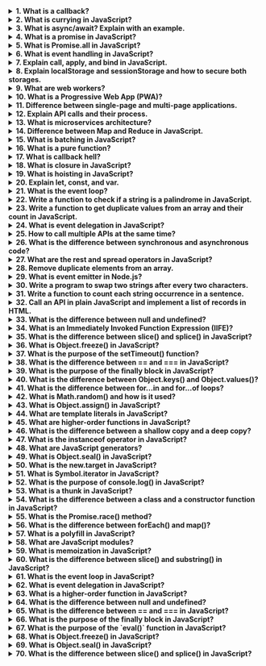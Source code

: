 <details> <summary><strong>1. What is a callback?</strong></summary> A **callback** is a function passed as an argument to another function, which is then executed inside the outer function. It allows you to ensure certain code is executed after an asynchronous operation has completed.
Example:

javascript
Copy code
function greet(name, callback) {
    console.log(`Hello, ${name}`);
    callback();
}

function sayGoodbye() {
    console.log('Goodbye!');
}

greet('Alice', sayGoodbye);
</details>
<details> <summary><strong>2. What is currying in JavaScript?</strong></summary> Currying is a technique where a function is transformed into a sequence of functions, each accepting a single argument.
Example:

javascript
Copy code
function multiply(a) {
    return function (b) {
        return a * b;
    };
}

const multiplyBy2 = multiply(2);
console.log(multiplyBy2(3)); // Output: 6
</details>
<details> <summary><strong>3. What is async/await? Explain with an example.</strong></summary> **Async/await** simplifies working with promises and makes asynchronous code look synchronous.
Example:

javascript
Copy code
async function fetchData() {
    try {
        const response = await fetch('https://api.example.com/data');
        const data = await response.json();
        console.log(data);
    } catch (error) {
        console.error('Error fetching data:', error);
    }
}

fetchData();
</details>
<details> <summary><strong>4. What is a promise in JavaScript?</strong></summary> A **promise** is an object that represents the eventual completion (or failure) of an asynchronous operation.
Example:

javascript
Copy code
const promise = new Promise((resolve, reject) => {
    const success = true;
    if (success) {
        resolve('Promise resolved!');
    } else {
        reject('Promise rejected!');
    }
});

promise
    .then((message) => console.log(message))
    .catch((error) => console.error(error));
</details>
<details> <summary><strong>5. What is Promise.all in JavaScript?</strong></summary> **Promise.all** takes an array of promises and returns a single promise that resolves when all promises in the array resolve or rejects if any promise rejects.
Example:

javascript
Copy code
const promise1 = Promise.resolve(3);
const promise2 = 42;
const promise3 = new Promise((resolve, reject) => {
    setTimeout(resolve, 100, 'foo');
});

Promise.all([promise1, promise2, promise3])
    .then((values) => console.log(values)) // Output: [3, 42, 'foo']
    .catch((error) => console.error(error));
</details>

<details> <summary><strong>6. What is event handling in JavaScript?</strong></summary> Event handling in JavaScript refers to the process of responding to events (like clicks, keypresses, etc.) in the DOM. This is typically done by attaching event listeners to elements.
Example:

javascript
Copy code
document.getElementById('button').addEventListener('click', function () {
    alert('Button clicked!');
});
</details>
<details> <summary><strong>7. Explain call, apply, and bind in JavaScript.</strong></summary>
call(): Invokes a function with a specified this value and arguments provided individually.
apply(): Similar to call, but arguments are provided as an array.
bind(): Returns a new function with a specific this value and arguments bound to it.
Example:

javascript
Copy code
const person = {
    name: 'John',
};

function greet(age, city) {
    console.log(`Hello, my name is ${this.name}. I am ${age} years old and live in ${city}.`);
}

greet.call(person, 30, 'New York'); // Using call
greet.apply(person, [30, 'New York']); // Using apply

const boundGreet = greet.bind(person, 30, 'New York'); // Using bind
boundGreet();
</details>
<details> <summary><strong>8. Explain localStorage and sessionStorage and how to secure both storages.</strong></summary>
localStorage: Stores data with no expiration. Data persists even after the browser is closed.
sessionStorage: Stores data for the session duration. Data is cleared once the tab or browser is closed.
Security Tips:

Avoid storing sensitive information.
Encrypt data before storing.
Use secure origins (HTTPS).
Example:

javascript
Copy code
// localStorage
localStorage.setItem('name', 'Alice');
console.log(localStorage.getItem('name'));

// sessionStorage
sessionStorage.setItem('sessionKey', '12345');
console.log(sessionStorage.getItem('sessionKey'));
</details>
<details> <summary><strong>9. What are web workers?</strong></summary> Web workers allow you to run JavaScript code in the background without affecting the main thread, enhancing performance for intensive tasks.
Example:

Main script:

javascript
Copy code
const worker = new Worker('worker.js');
worker.postMessage('Hello Worker');
worker.onmessage = function (event) {
    console.log('Received from worker:', event.data);
};
Worker script (worker.js):

javascript
Copy code
onmessage = function (event) {
    postMessage(`Worker says: ${event.data}`);
};
</details>
<details> <summary><strong>10. What is a Progressive Web App (PWA)?</strong></summary> A **Progressive Web App (PWA)** is a web application that provides a native app-like experience using modern web technologies. It is: 1. Reliable (works offline using service workers). 2. Fast. 3. Engaging (can be installed on the home screen).
Key features:

Service Workers
Web App Manifest
Example:

json
Copy code
{
  "name": "My PWA",
  "short_name": "PWA",
  "start_url": "/index.html",
  "display": "standalone",
  "background_color": "#ffffff",
  "theme_color": "#000000"
}
</details>
<details> <summary><strong>11. Difference between single-page and multi-page applications.</strong></summary>
Feature	Single Page Application (SPA)	Multi Page Application (MPA)
Navigation	Uses client-side routing.	Uses server-side routing.
Page Reloads	No full reloads; only updates parts	Full page reloads on navigation.
Speed	Faster after initial load.	Slower due to multiple requests.
Examples	React, Angular apps.	Traditional websites like blogs.
</details>
<details> <summary><strong>12. Explain API calls and their process.</strong></summary> An **API call** is a request sent to a server to retrieve or send data. It involves: 1. **Client Request**: Browser or app sends a request. 2. **Server Processing**: Server processes the request and prepares the response. 3. **Response**: Server sends back the response (data, status, etc.).
Example using Fetch API:

javascript
Copy code
fetch('https://api.example.com/data')
    .then((response) => response.json())
    .then((data) => console.log(data))
    .catch((error) => console.error('Error:', error));
</details>

<details> <summary><strong>13. What is microservices architecture?</strong></summary> **Microservices architecture** is an approach to software development where an application is divided into small, independent services. Each service is responsible for a specific functionality and communicates with others via APIs.
Advantages:

Independent Deployment
Scalability
Fault Isolation
Example:
In an e-commerce app, separate microservices can handle:

User authentication
Inventory management
Payment processing
Communication typically happens over REST or messaging protocols like RabbitMQ or Kafka.

</details>
<details> <summary><strong>14. Difference between Map and Reduce in JavaScript.</strong></summary>
Feature	Map	Reduce
Purpose	Creates a new array by transforming each element.	Reduces array to a single value.
Return Type	Array	Any data type.
Use Case	Transform data.	Aggregate data.
Example of Map:

javascript
Copy code
const numbers = [1, 2, 3];
const doubled = numbers.map(num => num * 2);
console.log(doubled); // Output: [2, 4, 6]
Example of Reduce:

javascript
Copy code
const numbers = [1, 2, 3];
const sum = numbers.reduce((acc, num) => acc + num, 0);
console.log(sum); // Output: 6
</details>
<details> <summary><strong>15. What is batching in JavaScript?</strong></summary> **Batching** refers to grouping multiple operations together to optimize performance. For example, React uses batching to combine multiple state updates into a single re-render.
Example:

javascript
Copy code
console.log('Start');
setTimeout(() => console.log('Timeout'), 0);
Promise.resolve().then(() => console.log('Promise'));
console.log('End');

// Output:
// Start
// End
// Promise
// Timeout
Here, operations are batched and processed according to the event loop phases.

</details>
<details> <summary><strong>16. What is a pure function?</strong></summary> A **pure function** always returns the same output for the same input and has no side effects (e.g., modifying external variables).
Example:

javascript
Copy code
function add(a, b) {
    return a + b; // No side effects
}

console.log(add(2, 3)); // Output: 5
</details>
<details> <summary><strong>17. What is callback hell?</strong></summary> **Callback hell** occurs when multiple nested callbacks make the code difficult to read and maintain.
Example:

javascript
Copy code
setTimeout(() => {
    console.log('Step 1');
    setTimeout(() => {
        console.log('Step 2');
        setTimeout(() => {
            console.log('Step 3');
        }, 1000);
    }, 1000);
}, 1000);
Solution: Use Promises or async/await.

</details>
<details> <summary><strong>18. What is closure in JavaScript?</strong></summary> A **closure** is created when a function remembers its lexical scope, even if the function is executed outside that scope.
Example:

javascript
Copy code
function outerFunction(outerVariable) {
    return function innerFunction(innerVariable) {
        console.log(`Outer: ${outerVariable}, Inner: ${innerVariable}`);
    };
}

const closureFunc = outerFunction('OuterValue');
closureFunc('InnerValue'); // Output: Outer: OuterValue, Inner: InnerValue
</details>
<details> <summary><strong>19. What is hoisting in JavaScript?</strong></summary> **Hoisting** is JavaScript's behavior of moving variable and function declarations to the top of their scope before code execution.
Example:

javascript
Copy code
console.log(hoistedVar); // Output: undefined
var hoistedVar = 5;

hoistedFunc(); // Output: Hoisted function
function hoistedFunc() {
    console.log('Hoisted function');
}
Note: let and const are also hoisted but are not initialized.

</details>
<details> <summary><strong>20. Explain let, const, and var.</strong></summary>
Feature	var	let	const
Scope	Function	Block	Block
Redeclaration	Allowed	Not allowed	Not allowed
Reassignment	Allowed	Allowed	Not allowed
Hoisting	Yes (initialized as undefined)	Yes (in Temporal Dead Zone)	Yes (in Temporal Dead Zone)
Example:

javascript
Copy code
var x = 1; // Function scope
let y = 2; // Block scope
const z = 3; // Cannot reassign
</details>
<details> <summary><strong>21. What is the event loop?</strong></summary> The **event loop** is a mechanism in JavaScript that handles the execution of synchronous and asynchronous code.
Example:

javascript
Copy code
console.log('Start');

setTimeout(() => console.log('Timeout'), 0);

Promise.resolve().then(() => console.log('Promise'));

console.log('End');

// Output:
// Start
// End
// Promise
// Timeout
</details>

<details> <summary><strong>22. Write a function to check if a string is a palindrome in JavaScript.</strong></summary>
Palindrome: A string that reads the same forward and backward (e.g., "madam").

Example Function:

javascript
Copy code
function isPalindrome(str) {
    const reversed = str.split('').reverse().join('');
    return str === reversed;
}

console.log(isPalindrome('madam')); // Output: true
console.log(isPalindrome('hello')); // Output: false
</details>
<details> <summary><strong>23. Write a function to get duplicate values from an array and their count in JavaScript.</strong></summary>
Example Function:

javascript
Copy code
function findDuplicates(arr) {
    const count = {};
    const duplicates = {};

    arr.forEach(item => {
        count[item] = (count[item] || 0) + 1;
    });

    for (let key in count) {
        if (count[key] > 1) {
            duplicates[key] = count[key];
        }
    }

    return duplicates;
}

const numbers = [1, 2, 3, 1, 2, 4, 5];
console.log(findDuplicates(numbers)); // Output: { '1': 2, '2': 2 }
</details>
<details> <summary><strong>24. What is event delegation in JavaScript?</strong></summary> **Event Delegation** is a technique to handle events efficiently by attaching a single event listener to a parent element that monitors events for its child elements.
Example:

javascript
Copy code
document.getElementById('parent').addEventListener('click', function (event) {
    if (event.target && event.target.nodeName === 'BUTTON') {
        console.log('Button clicked:', event.target.textContent);
    }
});

// HTML:
// <div id="parent">
//     <button>Button 1</button>
//     <button>Button 2</button>
// </div>
</details>
<details> <summary><strong>25. How to call multiple APIs at the same time?</strong></summary> To call multiple APIs simultaneously, use `Promise.all()`.
Example:

javascript
Copy code
const fetch1 = fetch('https://api.example.com/data1');
const fetch2 = fetch('https://api.example.com/data2');

Promise.all([fetch1, fetch2])
    .then(responses => Promise.all(responses.map(res => res.json())))
    .then(data => {
        console.log('Data 1:', data[0]);
        console.log('Data 2:', data[1]);
    })
    .catch(error => console.error('Error:', error));
</details>
<details> <summary><strong>26. What is the difference between synchronous and asynchronous code?</strong></summary>
Feature	Synchronous Code	Asynchronous Code
Execution	Runs line by line.	Can run tasks in parallel.
Blocking	Blocks further execution.	Non-blocking.
Example	Regular functions.	Callbacks, Promises, async/await.
Example:

javascript
Copy code
// Synchronous
console.log('Start');
console.log('End');

// Asynchronous
console.log('Start');
setTimeout(() => console.log('Async Task'), 1000);
console.log('End');
</details>
<details> <summary><strong>27. What are the rest and spread operators in JavaScript?</strong></summary> - **Rest (`...`)**: Collects all remaining elements into an array. - **Spread (`...`)**: Spreads an array or object into individual elements.
Example:

javascript
Copy code
// Rest
function sum(...numbers) {
    return numbers.reduce((total, num) => total + num, 0);
}
console.log(sum(1, 2, 3)); // Output: 6

// Spread
const arr1 = [1, 2, 3];
const arr2 = [...arr1, 4, 5];
console.log(arr2); // Output: [1, 2, 3, 4, 5]
</details>
<details> <summary><strong>28. Remove duplicate elements from an array.</strong></summary>
Example Function:

javascript
Copy code
const numbers = [10, 20, 30, 40, 10, 20, 30, 50];
const uniqueNumbers = [...new Set(numbers)];
console.log(uniqueNumbers); // Output: [10, 20, 30, 40, 50]
</details>
<details> <summary><strong>29. What is event emitter in Node.js?</strong></summary> The **EventEmitter** class in Node.js is used to create and handle custom events.
Example:

javascript
Copy code
const EventEmitter = require('events');
const emitter = new EventEmitter();

emitter.on('event', (message) => {
    console.log('Event triggered:', message);
});

emitter.emit('event', 'Hello, EventEmitter!');
</details>
<details> <summary><strong>30. Write a program to swap two strings after every two characters.</strong></summary>
Example Function:

javascript
Copy code
function swapStrings(str1, str2) {
    let result = '';
    const maxLength = Math.max(str1.length, str2.length);

    for (let i = 0; i < maxLength; i += 2) {
        result += str1.slice(i, i + 2) + str2.slice(i, i + 2);
    }

    return result;
}

const str1 = 'ABCDE';
const str2 = 'FGHIJ';
console.log(swapStrings(str1, str2)); // Output: "ABFGCDHIJ"
</details>
<details> <summary><strong>31. Write a function to count each string occurrence in a sentence.</strong></summary>
Example Function:

javascript
Copy code
function countOccurrences(sentence) {
    const words = sentence.split(' ');
    const wordCount = {};

    words.forEach(word => {
        wordCount[word] = (wordCount[word] || 0) + 1;
    });

    return wordCount;
}

const sentence = "my name is Rohit my name is unique";
console.log(countOccurrences(sentence));
// Output: { my: 2, name: 2, is: 2, Rohit: 1, unique: 1 }
</details>
<details> <summary><strong>32. Call an API in plain JavaScript and implement a list of records in HTML.</strong></summary>
Example:

html
Copy code
<!DOCTYPE html>
<html>
<head>
    <title>API Call Example</title>
</head>
<body>
    <ul id="recordList"></ul>

    <script>
        fetch('https://jsonplaceholder.typicode.com/posts')
            .then(response => response.json())
            .then(data => {
                const list = document.getElementById('recordList');
                data.forEach(record => {
                    const listItem = document.createElement('li');
                    listItem.textContent = record.title;
                    list.appendChild(listItem);
                });
            })
            .catch(error => console.error('Error:', error));
    </script>
</body>
</html>
</details>
<details> <summary><strong>33. What is the difference between null and undefined?</strong></summary>
Feature	null	undefined
Type	Object	Undefined
Meaning	Explicitly set to "no value".	Variable declared but not initialized.
Use Case	Intentional absence of value.	Default value for uninitialized variables.
Example:

javascript
Copy code
let a = null; // Explicitly set to null
let b;        // Declared but not initialized

console.log(a); // Output: null
console.log(b); // Output: undefined
</details>
<details> <summary><strong>34. What is an Immediately Invoked Function Expression (IIFE)?</strong></summary> An **IIFE** is a function that runs immediately after it is defined.
Example:

javascript
Copy code
(function () {
    console.log('IIFE executed!');
})();

// Output: IIFE executed!
Use Case: Avoid polluting the global scope.

</details>
<details> <summary><strong>35. What is the difference between slice() and splice() in JavaScript?</strong></summary>
Feature	slice()	splice()
Purpose	Extracts a portion of an array.	Modifies the original array by adding/removing elements.
Modifies Original?	No	Yes
Return Value	A new array.	The removed elements.
Example of slice():

javascript
Copy code
const arr = [1, 2, 3, 4];
console.log(arr.slice(1, 3)); // Output: [2, 3]
console.log(arr); // Original array remains unchanged
Example of splice():

javascript
Copy code
const arr = [1, 2, 3, 4];
console.log(arr.splice(1, 2)); // Output: [2, 3]
console.log(arr); // Modified array: [1, 4]
</details>
<details> <summary><strong>36. What is Object.freeze() in JavaScript?</strong></summary> **Object.freeze()** prevents modifications to an object, making it immutable.
Example:

javascript
Copy code
const obj = { name: 'Alice' };
Object.freeze(obj);

obj.name = 'Bob'; // Will not change the value
console.log(obj.name); // Output: Alice
Note: Nested objects are not frozen by default.

</details>
<details> <summary><strong>37. What is the purpose of the setTimeout() function?</strong></summary> **setTimeout()** executes a function after a specified delay.
Syntax:

javascript
Copy code
setTimeout(function, delay);
Example:

javascript
Copy code
setTimeout(() => {
    console.log('Executed after 2 seconds');
}, 2000);
</details>
<details> <summary><strong>38. What is the difference between == and === in JavaScript?</strong></summary>
Operator	== (Equality)	=== (Strict Equality)
Type Check	Converts operands to the same type.	Does not perform type conversion.
Example	'5' == 5 // true	'5' === 5 // false
Example:

javascript
Copy code
console.log(5 == '5');  // Output: true
console.log(5 === '5'); // Output: false
</details>
<details> <summary><strong>39. What is the purpose of the finally block in JavaScript?</strong></summary> The **finally** block is executed after the try and catch blocks, regardless of the outcome.
Example:

javascript
Copy code
try {
    console.log('Try block');
    throw new Error('An error occurred');
} catch (error) {
    console.log('Catch block:', error.message);
} finally {
    console.log('Finally block executed');
}

// Output:
// Try block
// Catch block: An error occurred
// Finally block executed
</details>
<details> <summary><strong>40. What is the difference between Object.keys() and Object.values()?</strong></summary>
Method	Object.keys()	Object.values()
Purpose	Returns an array of keys.	Returns an array of values.
Example	Object.keys({ a: 1, b: 2 }) => ['a', 'b']	Object.values({ a: 1, b: 2 }) => [1, 2]
Example:

javascript
Copy code
const obj = { name: 'Alice', age: 25 };

console.log(Object.keys(obj));   // Output: ['name', 'age']
console.log(Object.values(obj)); // Output: ['Alice', 25]
</details>

<details> <summary><strong>41. What is the difference between for...in and for...of loops?</strong></summary>
Feature	for...in	for...of
Purpose	Iterates over enumerable properties (keys) of an object.	Iterates over iterable objects (values).
Use Case	Used for objects.	Used for arrays, strings, and other iterables.
Example	Object keys.	Array elements or string characters.
Example of for...in:

javascript
Copy code
const obj = { name: 'Alice', age: 25 };
for (let key in obj) {
    console.log(key); // Output: 'name', 'age'
}
Example of for...of:

javascript
Copy code
const arr = ['a', 'b', 'c'];
for (let value of arr) {
    console.log(value); // Output: 'a', 'b', 'c'
}
</details>
<details> <summary><strong>42. What is Math.random() and how is it used?</strong></summary> **Math.random()** generates a random floating-point number between 0 (inclusive) and 1 (exclusive).
Example:

javascript
Copy code
console.log(Math.random()); // Output: Random number between 0 and 1

// Generate random integer between 1 and 10
function getRandomInt(min, max) {
    return Math.floor(Math.random() * (max - min + 1)) + min;
}
console.log(getRandomInt(1, 10)); // Output: Random number between 1 and 10
</details>
<details> <summary><strong>43. What is Object.assign() in JavaScript?</strong></summary> **Object.assign()** is used to copy properties from one or more source objects to a target object.
Example:

javascript
Copy code
const target = { a: 1 };
const source = { b: 2, c: 3 };

Object.assign(target, source);
console.log(target); // Output: { a: 1, b: 2, c: 3 }
Use Case: Merge objects or create a shallow copy.

</details>
<details> <summary><strong>44. What are template literals in JavaScript?</strong></summary> Template literals allow embedded expressions and multi-line strings using backticks (\`\`).
Example:

javascript
Copy code
const name = 'Alice';
const greeting = `Hello, ${name}!`; // Embedded expression
console.log(greeting); // Output: Hello, Alice!

const multiline = `This is
a multi-line string.`;
console.log(multiline);
// Output:
// This is
// a multi-line string.
</details>
<details> <summary><strong>45. What are higher-order functions in JavaScript?</strong></summary> A **higher-order function** is a function that takes another function as an argument or returns a function.
Example:

javascript
Copy code
function higherOrderFunction(callback) {
    callback();
}

function greet() {
    console.log('Hello!');
}

higherOrderFunction(greet); // Output: Hello!
Common Examples:

map(), filter(), reduce() are higher-order functions.
</details>
<details> <summary><strong>46. What is the difference between a shallow copy and a deep copy?</strong></summary>
Type	Shallow Copy	Deep Copy
Definition	Copies only the first layer of properties.	Copies all nested levels.
Effect	Changes in nested objects affect the copy.	Fully independent copy.
Shallow Copy Example:

javascript
Copy code
const obj = { name: 'Alice', address: { city: 'Paris' } };
const shallowCopy = { ...obj };

shallowCopy.address.city = 'London';
console.log(obj.address.city); // Output: 'London' (nested object shared)
Deep Copy Example:

javascript
Copy code
const obj = { name: 'Alice', address: { city: 'Paris' } };
const deepCopy = JSON.parse(JSON.stringify(obj));

deepCopy.address.city = 'London';
console.log(obj.address.city); // Output: 'Paris' (independent copy)
</details>
<details> <summary><strong>47. What is the instanceof operator in JavaScript?</strong></summary> **instanceof** checks whether an object is an instance of a specific constructor.
Example:

javascript
Copy code
class Person {}
const alice = new Person();

console.log(alice instanceof Person); // Output: true
console.log(alice instanceof Object); // Output: true
console.log(alice instanceof Array); // Output: false
</details>
<details> <summary><strong>48. What are JavaScript generators?</strong></summary> A **generator** is a function that can pause and resume its execution.
Syntax:

javascript
Copy code
function* generatorFunction() {
    yield 1;
    yield 2;
    yield 3;
}
Example:

javascript
Copy code
function* numbers() {
    yield 1;
    yield 2;
    yield 3;
}

const gen = numbers();
console.log(gen.next().value); // Output: 1
console.log(gen.next().value); // Output: 2
console.log(gen.next().value); // Output: 3
</details>
<details> <summary><strong>49. What is Object.seal() in JavaScript?</strong></summary> **Object.seal()** prevents adding or deleting properties but allows modification of existing properties.
Example:

javascript
Copy code
const obj = { name: 'Alice' };
Object.seal(obj);

obj.name = 'Bob'; // Allowed
obj.age = 25;     // Not allowed
delete obj.name;  // Not allowed

console.log(obj); // Output: { name: 'Bob' }
</details>
<details> <summary><strong>50. What is the new.target in JavaScript?</strong></summary> **new.target** refers to the constructor invoked by the `new` keyword.
Example:

javascript
Copy code
function Person() {
    if (!new.target) {
        throw new Error('Must be called with new');
    }
    this.name = 'Alice';
}

const obj = new Person(); // Works
const obj2 = Person();    // Error: Must be called with new
</details>

<details> <summary><strong>51. What is Symbol.iterator in JavaScript?</strong></summary> The **Symbol.iterator** is a built-in symbol used to define the default iterator for an object. It enables objects to be iterable.
Example:

javascript
Copy code
const iterableObject = {
    data: [1, 2, 3],
    [Symbol.iterator]() {
        let index = 0;
        const self = this;
        return {
            next() {
                if (index < self.data.length) {
                    return { value: self.data[index++], done: false };
                } else {
                    return { done: true };
                }
            }
        };
    }
};

for (const value of iterableObject) {
    console.log(value); // Output: 1, 2, 3
}
</details>
<details> <summary><strong>52. What is the purpose of console.log() in JavaScript?</strong></summary> The **console.log()** method is used to print messages, variables, or objects to the browser console for debugging purposes.
Example:

javascript
Copy code
const name = 'Alice';
console.log('Hello, ' + name); // Output: Hello, Alice

const obj = { key: 'value' };
console.log(obj); // Output: { key: 'value' }
</details>
<details> <summary><strong>53. What is a thunk in JavaScript?</strong></summary> A **thunk** is a function that wraps an expression to delay its evaluation. It is often used in asynchronous programming.
Example:

javascript
Copy code
const fetchData = (url) => () => fetch(url);

const thunk = fetchData('https://jsonplaceholder.typicode.com/posts/1');
thunk().then(response => response.json()).then(data => console.log(data));
</details>
<details> <summary><strong>54. What is the difference between a class and a constructor function in JavaScript?</strong></summary>
Feature	Class	Constructor Function
Syntax	Introduced in ES6 with the class keyword.	ES5 and earlier used functions for constructors.
Prototype-based?	Yes, but with cleaner syntax.	Yes.
Extensibility	Uses extends and super for inheritance.	Inheritance through prototype.
Class Example:

javascript
Copy code
class Person {
    constructor(name) {
        this.name = name;
    }
}

const alice = new Person('Alice');
console.log(alice.name); // Output: Alice
Constructor Function Example:

javascript
Copy code
function Person(name) {
    this.name = name;
}

const alice = new Person('Alice');
console.log(alice.name); // Output: Alice
</details>
<details> <summary><strong>55. What is the Promise.race() method?</strong></summary> The **Promise.race()** method returns a promise that resolves or rejects as soon as one of the promises in the iterable resolves or rejects.
Example:

javascript
Copy code
const promise1 = new Promise(resolve => setTimeout(() => resolve('First!'), 1000));
const promise2 = new Promise(resolve => setTimeout(() => resolve('Second!'), 500));

Promise.race([promise1, promise2]).then(result => console.log(result));
// Output: 'Second!' (The first to resolve)
</details>
<details> <summary><strong>56. What is the difference between forEach() and map()?</strong></summary>
Feature	forEach()	map()
Purpose	Iterates over an array without returning a new array.	Creates and returns a new array with transformed values.
Return Value	Undefined	A new array.
forEach Example:

javascript
Copy code
const arr = [1, 2, 3];
arr.forEach(num => console.log(num * 2)); // Output: 2, 4, 6
console.log(arr); // Original array remains unchanged
map Example:

javascript
Copy code
const arr = [1, 2, 3];
const newArr = arr.map(num => num * 2);
console.log(newArr); // Output: [2, 4, 6]
console.log(arr);    // Original array remains unchanged
</details>
<details> <summary><strong>57. What is a polyfill in JavaScript?</strong></summary> A **polyfill** is a piece of code that implements functionality that is not natively supported by some browsers.
Example: Polyfill for Array.prototype.includes():

javascript
Copy code
if (!Array.prototype.includes) {
    Array.prototype.includes = function (element) {
        return this.indexOf(element) !== -1;
    };
}

const arr = [1, 2, 3];
console.log(arr.includes(2)); // Output: true
</details>
<details> <summary><strong>58. What are JavaScript modules?</strong></summary> **Modules** are reusable pieces of code that can be exported from one file and imported into another.
Example of Exporting a Module (math.js):

javascript
Copy code
export function add(a, b) {
    return a + b;
}
Example of Importing a Module (main.js):

javascript
Copy code
import { add } from './math.js';
console.log(add(2, 3)); // Output: 5
Note: Use the type="module" attribute in the <script> tag to enable modules.

html
Copy code
<script type="module" src="main.js"></script>
</details>
<details> <summary><strong>59. What is memoization in JavaScript?</strong></summary> **Memoization** is an optimization technique to cache the results of expensive function calls and reuse them.
Example:

javascript
Copy code
function memoize(fn) {
    const cache = {};
    return function (...args) {
        const key = JSON.stringify(args);
        if (cache[key]) {
            return cache[key];
        }
        const result = fn(...args);
        cache[key] = result;
        return result;
    };
}

function slowFunction(num) {
    console.log('Expensive calculation');
    return num * num;
}

const memoizedFunction = memoize(slowFunction);
console.log(memoizedFunction(5)); // Output: Expensive calculation, 25
console.log(memoizedFunction(5)); // Output: 25 (from cache)
</details>
<details> <summary><strong>60. What is the difference between slice() and substring() in JavaScript?</strong></summary>
Method	slice()	substring()
Negative Indexes	Supports negative indexes.	Does not support negative indexes.
Usage	slice(start, end)	substring(start, end)
Example of slice():

javascript
Copy code
const str = 'Hello, World!';
console.log(str.slice(0, 5)); // Output: Hello
console.log(str.slice(-6));  // Output: World!
Example of substring():

javascript
Copy code
const str = 'Hello, World!';
console.log(str.substring(0, 5)); // Output: Hello
console.log(str.substring(5, 0)); // Output: Hello (reversed arguments are swapped)
</details>

<details> <summary><strong>61. What is the event loop in JavaScript?</strong></summary> The **event loop** is a mechanism in JavaScript that handles asynchronous operations. It constantly checks the call stack for any function to execute and then checks the event queue for tasks waiting to be executed once the call stack is empty.
Example:

javascript
Copy code
console.log('Start');

setTimeout(() => {
    console.log('Timeout');
}, 0);

console.log('End');
Output:

sql
Copy code
Start
End
Timeout
In this example, despite the setTimeout having a delay of 0ms, the Timeout log is printed last because it’s placed in the event queue after the synchronous code (the first two logs) is completed.

</details>
<details> <summary><strong>62. What is event delegation in JavaScript?</strong></summary> **Event delegation** is a technique where you assign a single event listener to a parent element rather than multiple listeners to each child element. This method uses event bubbling to catch events from child elements.
Example:

javascript
Copy code
const parentDiv = document.getElementById('parent');
parentDiv.addEventListener('click', (event) => {
    if (event.target && event.target.matches('button.classname')) {
        console.log('Button clicked:', event.target);
    }
});

const button1 = document.createElement('button');
button1.textContent = 'Button 1';
button1.classList.add('classname');
parentDiv.appendChild(button1);
In this example, we add a listener to parentDiv and delegate the click event to button elements inside it. This avoids adding an event listener to each individual button.

</details>
<details> <summary><strong>63. What is a higher-order function in JavaScript?</strong></summary> A **higher-order function** is a function that either takes one or more functions as arguments, returns a function as its result, or both.
Example:

javascript
Copy code
function higherOrderFunction(fn) {
    return function(x) {
        return fn(x) + 1;
    };
}

const addOne = higherOrderFunction(x => x + 2);
console.log(addOne(3)); // Output: 6 (3 + 2 + 1)
In this example, the function higherOrderFunction returns a new function, making it a higher-order function.

</details>
<details> <summary><strong>64. What is the difference between null and undefined?</strong></summary>
Feature	null	undefined
Type	It is an object.	It is a primitive value.
Assignment	null is explicitly assigned to indicate no value or object.	undefined is a default value for uninitialized variables.
Example	let a = null;	let b; console.log(b); // Output: undefined
Example:

javascript
Copy code
let x = null;
let y;
console.log(x); // Output: null
console.log(y); // Output: undefined
</details>
<details> <summary><strong>65. What is the difference between == and === in JavaScript?</strong></summary> The **`==`** operator compares two values for equality, but it allows type coercion, while the **`===`** operator compares both value and type, without type coercion.
Example:

javascript
Copy code
console.log(5 == '5');  // Output: true (due to type coercion)
console.log(5 === '5'); // Output: false (no type coercion)
</details>
<details> <summary><strong>66. What is the purpose of the finally block in JavaScript?</strong></summary> The **finally** block is always executed after the **try** and **catch** blocks, regardless of whether an exception is thrown or not. It's typically used for cleanup actions like closing connections.
Example:

javascript
Copy code
try {
    const result = riskyFunction();
    console.log(result);
} catch (error) {
    console.log('Error caught:', error);
} finally {
    console.log('This will always execute');
}
Even if riskyFunction() throws an error, the finally block will still run.

</details>
<details> <summary><strong>67. What is the purpose of the `eval()` function in JavaScript?</strong></summary> The **eval()** function evaluates or executes a string of JavaScript code. It can execute any valid JavaScript code, which could be a security risk if the string contains user-input code.
Example:

javascript
Copy code
const expression = '2 + 2';
console.log(eval(expression)); // Output: 4
Note: Use eval() cautiously, as it can introduce security vulnerabilities.

</details>
<details> <summary><strong>68. What is Object.freeze() in JavaScript?</strong></summary> The **Object.freeze()** method freezes an object, making it immutable. This means properties cannot be added, removed, or modified.
Example:

javascript
Copy code
const obj = { name: 'Alice', age: 25 };
Object.freeze(obj);
obj.age = 26; // Will not work
console.log(obj.age); // Output: 25 (no changes)
</details>
<details> <summary><strong>69. What is Object.seal() in JavaScript?</strong></summary> The **Object.seal()** method prevents the addition or removal of properties, but it allows modifications to existing properties.
Example:

javascript
Copy code
const obj = { name: 'Alice', age: 25 };
Object.seal(obj);
obj.age = 26; // Allowed (value can change)
delete obj.age; // Not allowed (property can't be deleted)
console.log(obj.age); // Output: 26
</details>
<details> <summary><strong>70. What is the difference between slice() and splice() in JavaScript?</strong></summary>
Method	slice()	splice()
Purpose	Extracts a portion of an array without modifying the original array.	Changes the content of an array by adding or removing elements.
Return Value	Returns a new array.	Modifies the array and returns the removed elements.
Parameters	slice(start, end)	splice(start, deleteCount, item1, item2, ...)
Example of slice():

javascript
Copy code
const arr = [1, 2, 3, 4, 5];
const slicedArr = arr.slice(1, 4);
console.log(slicedArr); // Output: [2, 3, 4]
Example of splice():

javascript
Copy code
const arr = [1, 2, 3, 4, 5];
arr.splice(2, 2, 6, 7);  // Removes 2 elements and adds 6, 7
console.log(arr); // Output: [1, 2, 6, 7, 5]
</details>

